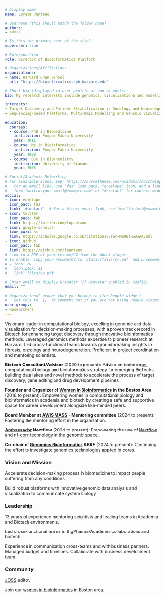```yaml
---
# Display name
name: Lorena Pantano

# Username (this should match the folder name)
authors:
- admin

# Is this the primary user of the site?
superuser: true

# Role/position
role: Director of Bioinformatics Platform

# Organizations/Affiliations
organizations:
- name: Harvard Chan School
  url: "https://bioinformatics.sph.harvard.edu"

# Short bio (displayed in user profile at end of posts)
bio: My research interests include genomics, visualizationa and modelling.

interests:
- Target Discovery and Patient Stratification in Oncology and Neurodegeneration
- Sequencing-based Platforms, Multi-Omic Modelling and Genomic Visualization

education:
  courses:
  - course: PhD in Biomedicine
    institution: Pompeu Fabra University
    year: 2011
  - course: Ms in Bioinformatics
    institution: Pompeu Fabra University
    year: 2008
  - course: BSc in Biochemistry
    institution: University of Granada
    year: 2005

# Social/Academic Networking
# For available icons, see: https://sourcethemes.com/academic/docs/widgets/#icons
#   For an email link, use "fas" icon pack, "envelope" icon, and a link in the
#   form "mailto:your-email@example.com" or "#contact" for contact widget.
social:
- icon: envelope
  icon_pack: fas
  link: '#contact'  # For a direct email link, use "mailto:test@example.org".
- icon: twitter
  icon_pack: fab
  link: https://twitter.com/lopantano
- icon: google-scholar
  icon_pack: ai
  link: https://scholar.google.co.uk/citations?user=MeQGlRwAAAAJ&hl
- icon: github
  icon_pack: fab
  link: https://github.com/lpantano
# Link to a PDF of your resume/CV from the About widget.
# To enable, copy your resume/CV to `static/files/cv.pdf` and uncomment the lines below.  
# - icon: cv
#   icon_pack: ai
#   link: files/cv.pdf

# Enter email to display Gravatar (if Gravatar enabled in Config)
email: ""
  
# Organizational groups that you belong to (for People widget)
#   Set this to `[]` or comment out if you are not using People widget.  
user_groups:
- Researchers
---
```


Visionary leader in computational biology, excelling in genomic and data visualization for decision-making processes, with a proven track record in Biotech for enhancing target discovery through innovative bioinformatics methods. Leveraged genomics methods expertise to pioneer research at Harvard. Led cross-functional teams towards groundbreaking insights in fibrosis, oncology and neurodegeneration. Proficient in project coordination and mentoring scientists.


**Biotech Consultant/Advisor** (2020 to present): Advise on technology, computational biology and bioinformatics strategy for emerging BioTechs building data lakes and novel methods to accelerate the process of target discovery, gene editing and drug development pipelines

**Founder and Organizer of [Women in Bioinformatics](https://www.meetup.com/boston-area-womens-bioinformatics/) in the Boston Area** (2016 to present): Empowering women in computational biology and bioinformatics in academia and biotech by creating a safe and supportive space for career development alongside like-minded peers.

**Board Member at [AWIS MASS](https://massawis.org/board-members-2024-2025/) - Mentoring committee** (2024 to present): Fostering the mentoring effort in the organization.

**[Ambassador](https://www.nextflow.io/ambassadors.html) Nextflow** (2024 to present): Empowering the use of [Nextflow](https://www.nextflow.io/index.html) and [nf-core](https://nf-co.re) technology in the genomic space.

**Co-chair of [Genomics Bioinformatics](https://abrf.org/research-groups/genomics/genomics-bioinformatics/) ABRF** (2024 to present): Continuing the effort to investigate genomics technologies applied in cores.

### Vision and Mission

Accelerate decision-making process in biomedicine to impact people suffering from any conditions

Build robust platforms with innovative genomic data analysis and visualization to communicate system biology


### Leadership

13 years of experience mentoring scientists and leading teams in Academia and Biotech environments. 

Led cross-functional teams in BigPharma/Academia collaborations and biotech. 

Experience in communication cross-teams and with business partners. Managed budget and timelines. Collaborate with business development team.


### Community

[JOSS](https://joss.readthedocs.io/en/latest/index.html) editor. 

Join our [women in bioinformatics](https://www.meetup.com/boston-area-womens-bioinformatics/) in Boston area.

